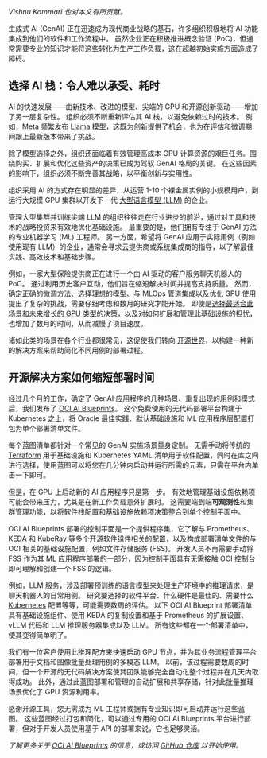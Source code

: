 *Vishnu Kammari 也对本文有所贡献。*

生成式 AI (GenAI) 正在迅速成为现代商业战略的基石，许多组织积极地将 AI 功能集成到他们的软件和工作流程中。 虽然企业正在积极推进概念验证 (PoC)，但通常需要专业的知识才能将这些转化为生产工作负载，这在超越初始实施方面造成了障碍。

## 选择 AI 栈：令人难以承受、耗时

AI 的快速发展——由新技术、改进的模型、尖端的 GPU 和开源创新驱动——增加了另一层复杂性。 组织必须不断重新评估其 AI 栈，以避免依赖过时的技术。 例如，Meta 频繁发布 [Llama 模型](https://thenewstack.io/get-started-with-metas-llama-stack-using-conda-and-ollama/)，这既为创新提供了机会，也为在评估和微调期间跟上最新版本带来了挑战。

除了模型选择之外，组织还面临着有效管理高成本 GPU 计算资源的艰巨任务。围绕购买、扩展和优化这些资产的决策已成为驾驭 GenAI 格局的关键。 在这些因素的影响下，组织必须不断完善其战略，以平衡创新与实用性。

组织采用 AI 的方式存在明显的差异，从运营 1-10 个裸金属实例的小规模用户，到运行大规模 GPU 集群以开发下一代 [大型语言模型 (LLM)](https://thenewstack.io/what-is-a-large-language-model/) 的企业。

管理大型集群并训练尖端 LLM 的组织往往走在行业进步的前沿，通过对工具和技术的战略投资来有效地优化基础设施。 最重要的是，他们拥有专注于 GenAI 方法的专业机器学习 (ML) 工程师。 另一方面，希望将 GenAI 应用于实际用例（例如使用现有 LLM）的企业，通常会寻求云提供商或系统集成商的指导，以了解最佳实践、高效技术和基础步骤。

例如，一家大型保险提供商正在进行一个由 AI 驱动的客户服务聊天机器人的 PoC。 通过利用历史客户互动，他们旨在缩短解决时间并提高支持质量。 然而，确定正确的微调方法、选择理想的模型、与 MLOps 管道集成以及优化 GPU 使用提出了复杂的挑战，需要仔细考虑和数月的研究才能开始。 即使是[选择最适合此场景和未来增长的 GPU 类型](https://thenewstack.io/ebooks/cloud-infrastructure/developers-guide-to-cloud-infrastructure-efficiency-and-sustainability/)的决策，以及对如何扩展和管理此基础设施的担忧，也增加了数月的时间，从而减慢了项目速度。

诸如此类的场景在各个行业都很常见，这促使我们转向 [开源世界](https://thenewstack.io/open-source/)，以构建一种新的解决方案来帮助简化不同用例的部署过程。

## 开源解决方案如何缩短部署时间

经过几个月的工作，确定了 GenAI 应用程序的几种场景、重复出现的用例和模式后，我们发布了 [OCI AI Blueprints](http://www.oracle.com/application-development/ai-blueprints/?source=:ex:pw:::::TNS_OCIAIBlueprints_C&SC=:ex:pw:::::TNS_OCIAIBlueprints_C&pcode=)。 这个免费使用的无代码部署平台构建于 Kubernetes 之上，将 Oracle 最佳实践、默认基础设施和 ML 应用程序层配置打包为单个部署清单文件。

每个蓝图清单都针对一个常见的 GenAI 实施场景量身定制。 无需手动将传统的 [Terraform](https://thenewstack.io/how-to-use-terraforms-for_each-with-examples/) 用于基础设施和 Kubernetes YAML 清单用于软件配置，同时在库之间进行选择，使用蓝图可以将您在几分钟内启动并运行所需的元素，只需在平台内单击一下即可。

但是，在 GPU 上启动新的 AI 应用程序只是第一步。 有效地管理基础设施依赖项可能会带来压力，尤其是在新工作负载意外扩展时。 这需要端到端**可观测性**和集群管理功能，以将软件栈配置和基础设施依赖项决策整合到单个控制平面中。

OCI AI Blueprints 部署的控制平面是一个提供程序集，它了解与 Prometheus、KEDA 和 KubeRay 等多个开源软件组件相关的配置，以及构成部署清单文件的与 OCI 相关的基础设施配置，例如文件存储服务 (FSS)。 开发人员不再需要手动将 FSS 作为其 ML 应用程序部署的一部分，因为控制平面具有无需接触 OCI 控制台即可理解和创建一个 FSS 的逻辑。

例如，LLM 服务，涉及部署预训练的语言模型来处理生产环境中的推理请求，是聊天机器人的日常用例。 研究要选择的软件平台、什么硬件是最佳的、需要什么 [Kubernetes](https://thenewstack.io/kubernetes/) 配置等等，可能需要数周的评估。 以下 OCI AI Blueprint 部署清单具有基础设施组件、使用 KEDA 的复制设置和基于 Prometheus 的扩展设置、vLLM 代码和 LLM 推理服务器集成以及 LLM。 所有这些都在一个部署清单中，使其变得简单明了。

我们有一位客户使用此推理配方来快速启动 GPU 节点，并为其业务流程管理平台部署用于文档和图像批量处理用例的多模态 LLM。 以前，该过程需要数周的时间，但一个开源的无代码解决方案使其团队能够完全自动化整个过程并在几天内取得成功。 此外，通过此蓝图部署和管理的自动扩展和共享存储，针对此批量推理场景优化了 GPU 资源利用率。

感谢开源工具，您无需成为 ML 工程师或拥有专业知识即可启动并运行这些蓝图。 这些蓝图经过打包和简化，可以通过专用的 OCI AI Blueprints 平台进行部署，但对于开发人员使用基于 API 的部署来说，它也足够灵活。

*了解更多关于 [OCI AI Blueprints](http://www.oracle.com/application-development/ai-blueprints/?source=:ex:pw:::::TNS_OCIAIBlueprints_C&SC=:ex:pw:::::TNS_OCIAIBlueprints_C&pcode=) 的信息，或访问 [GitHub 仓库](https://github.com/oracle-quickstart/oci-ai-blueprints) 以开始使用。*
